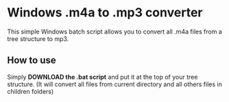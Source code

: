 # Windows .m4a to .mp3 converter

This simple Windows batch script allows you to convert all .m4a files from a tree structure to mp3.

## How to use
Simply **DOWNLOAD the .bat script** and put it at the top of your tree structure. (It will convert all files from current directory and all others files in children folders)

